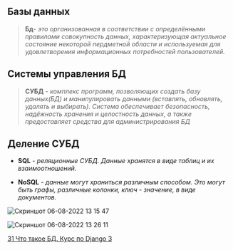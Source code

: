 ## Базы данных
> **Бд**- *это организованная в соответствии с определёнными правилами совокупность данных, характеризующая актуальное состояние некоторой пердметной области и используемая для удовлетворения информационных потребностей пользователей.*

## Системы управления БД

> **СУБД** - *комплекс программ, позволяющих создать базу данных(БД) и манипулировать данными (вставлять, обновлять, удалять и выбирать). Система обеспечивает безопасность, надёжность хранения и целостность данных, а также предоставляет средства для администрирования БД*



## Деление СУБД

- **SQL** - *реляционные СУБД. Данные хранятся в виде таблиц и их взаимоотношений.*

- **NoSQL** - *данные могут храниться различным способом. Это могут быть графы, различные колонки, ключ - значение, в виде документов.*

![Скриншот 06-08-2022 13 15 47](https://user-images.githubusercontent.com/84935915/183244675-80e1a619-b85a-4848-9900-8aecb5a23889.png)

![Скриншот 06-08-2022 13 26 11](https://user-images.githubusercontent.com/84935915/183245008-02498ebf-487f-49ae-bae4-a8d6ea4f6dd4.png)





[31 Что такое БД. Курс по Django 3](https://www.youtube.com/watch?v=d4AHyd28hPQ&list=PLQAt0m1f9OHvGM7Y7jAQP8TKbBd3up4K2&index=33)
